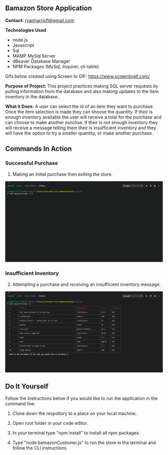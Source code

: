 ## Bamazon Store Application 

**Contact:** ryanharrisfl@gmail.com

**Technologies Used** 
* node.js
* Javascript
* Sql
* MAMP MySql Server
* dBeaver Database Manager
* NPM Packages (MySql, Inquirer, cli-table)

Gifs below created using Screen to GIF: https://www.screentogif.com/

**Purpose of Project:** This project practices making SQL server requests by pulling information from the database and also making updates to the item inventory in the database.

**What it Does:** A user can select the id of an item they want to purchase. Once the item selection is made they can shoose the quantity. If their is enough inventory available the user will receive a total for the purchase and can choose to make another purchse. If their is not enough inventory they will receive a message telling them their is insufficient inventory and they will have the option to try a smaller quantity, or make another purchase. 

## Commands In Action 

### Successful Purchase

1. Making an initial purchase then exiting the store.

![Alt Text](https://github.com/RyanHarrisFL/bamazon/blob/master/assets/bamazon-purchase.gif)

### Insufficient Inventory

2. Attempting a purchase and receiving an insufficient inventory message. 

![Alt Text](https://github.com/RyanHarrisFL/bamazon/blob/master/assets/bamazon-insufficient-inventory.gif)

## Do It Yourself
Follow the instructions below if you would like to run the application in the command line.

1. Clone down the respoitory to a place on your local machine.

2. Open root folder in your code editor.

3. In your terminal type "npm install" to install all npm packages.

4. Type "node bamazonCustomer.js" to run the store in the terminal and follow the CLI instructions.

